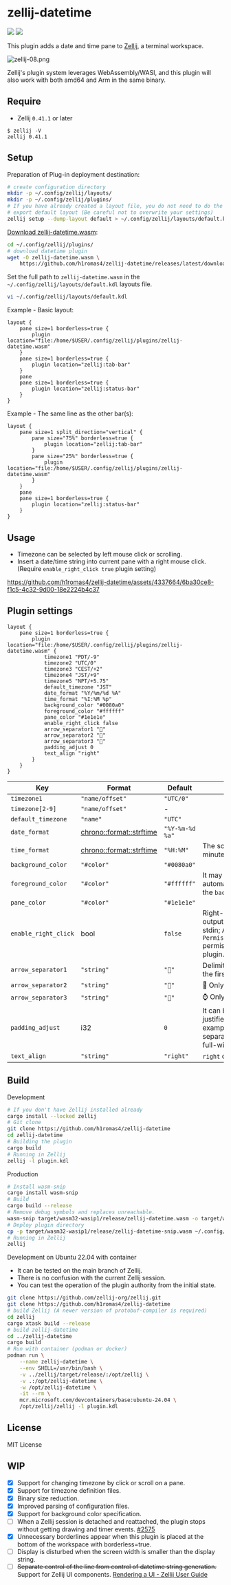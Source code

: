 # zellij-datetime

![](https://github.com/h1romas4/zellij-datetime/workflows/Release/badge.svg) ![](https://github.com/h1romas4/zellij-datetime/workflows/Build/badge.svg)

This plugin adds a date and time pane to [Zellij](https://zellij.dev/), a terminal workspace.

![zellij-08.png](https://raw.githubusercontent.com/h1romas4/zellij-datetime/main/docs/images/zellij-08.png)

Zellij's plugin system leverages WebAssembly/WASI, and this plugin will also work with both amd64 and Arm in the same binary.

## Require

* Zellij `0.41.1` or later

```
$ zellij -V
zellij 0.41.1
```

## Setup

Preparation of Plug-in deployment destination:

```bash
# create configuration directory
mkdir -p ~/.config/zellij/layouts/
mkdir -p ~/.config/zellij/plugins/
# If you have already created a layout file, you do not need to do the following.
# export default layout (Be careful not to overwrite your settings)
zellij setup --dump-layout default > ~/.config/zellij/layouts/default.kdl
```
[Download zellij-datetime.wasm](https://github.com/h1romas4/zellij-datetime/releases/latest/download/zellij-datetime.wasm):

```bash
cd ~/.config/zellij/plugins/
# download datetime plugin
wget -O zellij-datetime.wasm \
    https://github.com/h1romas4/zellij-datetime/releases/latest/download/zellij-datetime.wasm
```

Set the full path to `zellij-datetime.wasm` in the `~/.config/zellij/layouts/default.kdl` layouts file.

```bash
vi ~/.config/zellij/layouts/default.kdl
```

Example - Basic layout:

```kdl
layout {
    pane size=1 borderless=true {
        plugin location="file:/home/$USER/.config/zellij/plugins/zellij-datetime.wasm"
    }
    pane size=1 borderless=true {
        plugin location="zellij:tab-bar"
    }
    pane
    pane size=1 borderless=true {
        plugin location="zellij:status-bar"
    }
}
```

Example - The same line as the other bar(s):

```kdl
layout {
    pane size=1 split_direction="vertical" {
        pane size="75%" borderless=true {
            plugin location="zellij:tab-bar"
        }
        pane size="25%" borderless=true {
            plugin location="file:/home/$USER/.config/zellij/plugins/zellij-datetime.wasm"
        }
    }
    pane
    pane size=1 borderless=true {
        plugin location="zellij:status-bar"
    }
}
```

## Usage

- Timezone can be selected by left mouse click or scrolling.
- Insert a date/time string into current pane with a right mouse click. (Require `enable_right_click true` plugin setting)

https://github.com/h1romas4/zellij-datetime/assets/4337664/6ba30ce8-f1c5-4c32-9d00-18e2224b4c37

## Plugin settings

```
layout {
    pane size=1 borderless=true {
        plugin location="file:/home/$USER/.config/zellij/plugins/zellij-datetime.wasm" {
            timezone1 "PDT/-9"
            timezone2 "UTC/0"
            timezone3 "CEST/+2"
            timezone4 "JST/+9"
            timezone5 "NPT/+5.75"
            default_timezone "JST"
            date_format "%Y/%m/%d %A"
            time_format "%I:%M %p"
            background_color "#0080a0"
            foreground_color "#ffffff"
            pane_color "#1e1e1e"
            enable_right_click false
            arrow_separator1 ""
            arrow_separator2 ""
            arrow_separator3 ""
            padding_adjust 0
            text_align "right"
        }
    }
}
```

|  Key                 |  Format         | Default        | Note |
| -------------------- | --------------- | -------------- | ---- |
| `timezone1`          | `"name/offset"` | `"UTC/0"`      |      |
| `timezone[2-9]`      | `"name/offset"` | -              |      |
| `default_timezone`   | `"name"`        | `"UTC"`        |      |
| `date_format`        | [chrono::format::strftime](https://docs.rs/chrono/latest/chrono/format/strftime/index.html) | `"%Y-%m-%d %a"` |      |
| `time_format`        | [chrono::format::strftime](https://docs.rs/chrono/latest/chrono/format/strftime/index.html) | `"%H:%M"`       | The screen refreshes every minute. |
| `background_color`   | `"#color"`      | `"#0080a0"`    |      |
| `foreground_color`   | `"#color"`      | `"#ffffff"`    | It may be adjusted automatically depending on the `background_color`. |
| `pane_color`         | `"#color"`      | `"#1e1e1e"`    |      |
| `enable_right_click` | bool            | `false`        | Right-clicking on the clock outputs the string format to stdin; Allow `PermissionType::WriteToStdin` permission when starting the plugin. |
| `arrow_separator1`   | `"string"`      | `""`          | Delimiter string on line. Only the first character. |
| `arrow_separator2`   | `"string"`      | `""`          | 📅 Only the first character. |
| `arrow_separator3`   | `"string"`      | `""`          | ⌚ Only the first character. |
| `padding_adjust`     | i32             | `0`            | It can be used to adjust left-justified padding. For example, adjusting the separator width if it is off by full-width. |
| `text_align`         | `"string"`      | `"right"`      | `right` or `left` or `center` |

## Build

Development

```bash
# If you don't have Zellij installed already
cargo install --locked zellij
# Git clone
git clone https://github.com/h1romas4/zellij-datetime
cd zellij-datetime
# Building the plugin
cargo build
# Running in Zellij
zellij -l plugin.kdl
```

Production

```bash
# Install wasm-snip
cargo install wasm-snip
# Build
cargo build --release
# Remove debug symbols and replaces unreachable.
wasm-snip target/wasm32-wasip1/release/zellij-datetime.wasm -o target/wasm32-wasip1/release/zellij-datetime-snip.wasm
# Deploy plugin directory
cp -p target/wasm32-wasip1/release/zellij-datetime-snip.wasm ~/.config/zellij/plugins/zellij-datetime.wasm
# Running in Zellij
zellij
```

Development on Ubuntu 22.04 with container

- It can be tested on the main branch of Zellij.
- There is no confusion with the current Zellij session.
- You can test the operation of the plugin authority from the initial state.

```bash
git clone https://github.com/zellij-org/zellij.git
git clone https://github.com/h1romas4/zellij-datetime
# build Zellij (A newer version of protobuf-compiler is required)
cd zellij
cargo xtask build --release
# build zellij-datetime
cd ../zellij-datetime
cargo build
# Run with container (podman or docker)
podman run \
    --name zellij-datetime \
    --env SHELL=/usr/bin/bash \
    -v ../zellij/target/release/:/opt/zellij \
    -v .:/opt/zellij-datetime \
    -w /opt/zellij-datetime \
    -it --rm \
    mcr.microsoft.com/devcontainers/base:ubuntu-24.04 \
    /opt/zellij/zellij -l plugin.kdl
```

## License

MIT License

## WIP

- [x] Support for changing timezone by click or scroll on a pane.
- [x] Support for timezone definition files.
- [x] Binary size reduction.
- [x] Improved parsing of configuration files.
- [x] Support for background color specification.
- [ ] When a Zellij session is detached and reattached, the plugin stops without getting drawing and timer events. [#2575](https://github.com/zellij-org/zellij/issues/2575)
- [x] Unnecessary borderlines appear when this plugin is placed at the bottom of the workspace with borderless=true.
- [ ] Display is disturbed when the screen width is smaller than the display string.
- [ ] ~~Separate control of the line from control of datetime string generation.~~ Support for Zellij UI components. [Rendering a UI - Zellij User Guide](https://zellij.dev/documentation/plugin-ui-rendering.html)
